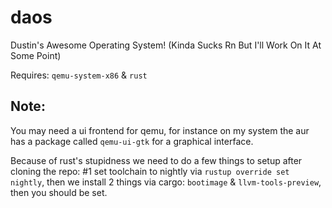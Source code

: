 # daos
Dustin's Awesome Operating System! (Kinda Sucks Rn But I'll Work On It At Some Point)

Requires: `qemu-system-x86` & `rust`

## Note:
You may need a ui frontend for qemu, for instance on my system the aur has a package called `qemu-ui-gtk` for a graphical interface.

Because of rust's stupidness we need to do a few things to setup after cloning the repo: #1 set toolchain to nightly via `rustup override set nightly`, then we install 2 things via cargo: `bootimage` & `llvm-tools-preview`, then you should be set.
